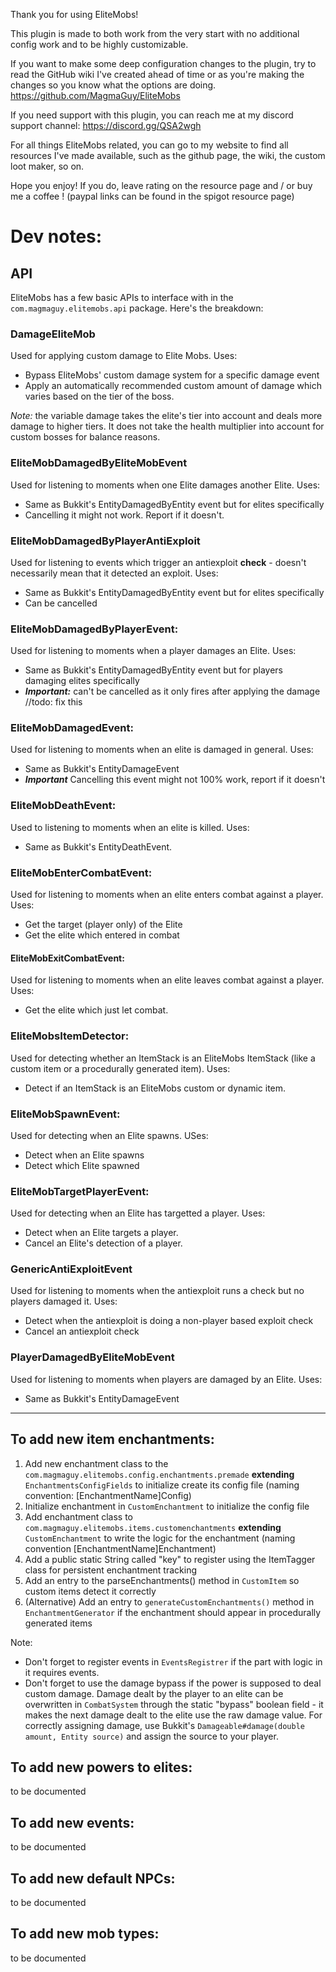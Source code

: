 Thank you for using EliteMobs!

This plugin is made to both work from the very start with no additional config work and to be highly customizable.

If you want to make some deep configuration changes to the plugin, try to read the GitHub wiki I've created ahead of time or as you're making the changes so you know what the options are doing. https://github.com/MagmaGuy/EliteMobs

If you need support with this plugin, you can reach me at my discord support channel: https://discord.gg/QSA2wgh

For all things EliteMobs related, you can go to my website to find all resources I've made available, such as the github page, the wiki, the custom loot maker, so on.

Hope you enjoy! If you do, leave rating on the resource page and / or buy me a coffee ! (paypal links can be found in the spigot resource page)


# Dev notes:

## API

EliteMobs has a few basic APIs to interface with in the `com.magmaguy.elitemobs.api` package. Here's the breakdown:

### DamageEliteMob

Used for applying custom damage to Elite Mobs. Uses:
- Bypass EliteMobs' custom damage system for a specific damage event
- Apply an automatically recommended custom amount of damage which varies based on the tier of the boss.

*Note:* the variable damage takes the elite's tier into account and deals more damage to higher tiers. It does not take the health multiplier into account for custom bosses for balance reasons.

### EliteMobDamagedByEliteMobEvent

Used for listening to moments when one Elite damages another Elite. Uses:
- Same as Bukkit's EntityDamagedByEntity event but for elites specifically
- Cancelling it might not work. Report if it doesn't.

### EliteMobDamagedByPlayerAntiExploit
Used for listening to events which trigger an antiexploit **check** - doesn't necessarily mean that it detected an exploit. Uses:
- Same as Bukkit's EntityDamagedByEntity event but for elites specifically
- Can be cancelled

### EliteMobDamagedByPlayerEvent:
Used for listening to moments when a player damages an Elite. Uses:

- Same as Bukkit's EntityDamagedByEntity event but for players damaging elites specifically
- ***Important:*** can't be cancelled as it only fires after applying the damage //todo: fix this

### EliteMobDamagedEvent:
Used for listening to moments when an elite is damaged in general. Uses:

- Same as Bukkit's EntityDamageEvent
- ***Important*** Cancelling this event might not 100% work, report if it doesn't

### EliteMobDeathEvent:
Used to listening to moments when an elite is killed. Uses:

- Same as Bukkit's EntityDeathEvent.

### EliteMobEnterCombatEvent:
Used for listening to moments when an elite enters combat against a player. Uses:

- Get the target (player only) of the Elite
- Get the elite which entered in combat

#### EliteMobExitCombatEvent:
Used for listening to moments when an elite leaves combat against a player. Uses:

- Get the elite which just let combat.

### EliteMobsItemDetector:
Used for detecting whether an ItemStack is an EliteMobs ItemStack (like a custom item or a procedurally generated item). Uses:

- Detect if an ItemStack is an EliteMobs custom or dynamic item.

### EliteMobSpawnEvent:
Used for detecting when an Elite spawns. USes:

- Detect when an Elite spawns
- Detect which Elite spawned

### EliteMobTargetPlayerEvent:
Used for detecting when an Elite has targetted a player. Uses:

- Detect when an Elite targets a player.
- Cancel an Elite's detection of a player.

### GenericAntiExploitEvent

Used for listening to moments when the antiexploit runs a check but no players damaged it. Uses:

- Detect when the antiexploit is doing a non-player based exploit check
- Cancel an antiexploit check

### PlayerDamagedByEliteMobEvent

Used for listening to moments when players are damaged by an Elite. Uses:

- Same as Bukkit's EntityDamageEvent

---


## To add new item enchantments:
1) Add new enchantment class to the `com.magmaguy.elitemobs.config.enchantments.premade` **extending** `EnchantmentsConfigFields` to initialize create its config file (naming convention: [EnchantmentName]Config)
2) Initialize enchantment in `CustomEnchantment` to initialize the config file
3) Add enchantment class to `com.magmaguy.elitemobs.items.customenchantments` **extending** `CustomEnchantment` to write the logic for the enchantment (naming convention [EnchantmentName]Enchantment)
4) Add a public static String called "key" to register using the ItemTagger class for persistent enchantment tracking
5) Add an entry to the parseEnchantments() method in `CustomItem` so custom items detect it correctly
6) (Alternative) Add an entry to `generateCustomEnchantments()` method in `EnchantmentGenerator` if the enchantment should appear in procedurally generated items

Note:
- Don't forget to register events in `EventsRegistrer` if the part with logic in it requires events.
- Don't forget to use the damage bypass if the power is supposed to deal custom damage. Damage dealt by the player to an elite can be overwritten in `CombatSystem` through the static "bypass" boolean field - it makes the next damage dealt to the elite use the raw damage value. For correctly assigning damage, use Bukkit's `Damageable#damage(double amount, Entity source)` and assign the source to your player.

## To add new powers to elites:

to be documented

## To add new events:

to be documented

## To add new default NPCs:

to be documented

## To add new mob types:

to be documented

